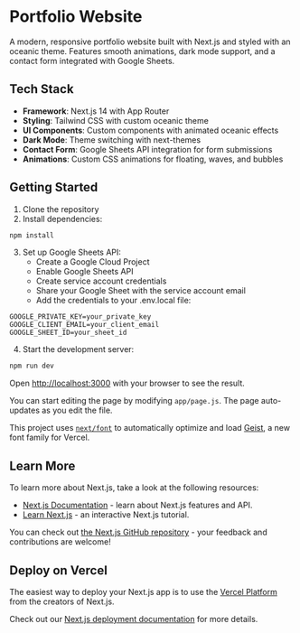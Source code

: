 # Portfolio Website

A modern, responsive portfolio website built with Next.js and styled with an oceanic theme. Features smooth animations, dark mode support, and a contact form integrated with Google Sheets.

## Tech Stack

- **Framework**: Next.js 14 with App Router
- **Styling**: Tailwind CSS with custom oceanic theme
- **UI Components**: Custom components with animated oceanic effects
- **Dark Mode**: Theme switching with next-themes
- **Contact Form**: Google Sheets API integration for form submissions
- **Animations**: Custom CSS animations for floating, waves, and bubbles

## Getting Started

1. Clone the repository
2. Install dependencies:

```bash
npm install
```

3. Set up Google Sheets API:
   - Create a Google Cloud Project
   - Enable Google Sheets API
   - Create service account credentials
   - Share your Google Sheet with the service account email
   - Add the credentials to your .env.local file:

```env
GOOGLE_PRIVATE_KEY=your_private_key
GOOGLE_CLIENT_EMAIL=your_client_email
GOOGLE_SHEET_ID=your_sheet_id
```

4. Start the development server:

```bash
npm run dev
```

Open [http://localhost:3000](http://localhost:3000) with your browser to see the result.

You can start editing the page by modifying `app/page.js`. The page auto-updates as you edit the file.

This project uses [`next/font`](https://nextjs.org/docs/app/building-your-application/optimizing/fonts) to automatically optimize and load [Geist](https://vercel.com/font), a new font family for Vercel.

## Learn More

To learn more about Next.js, take a look at the following resources:

- [Next.js Documentation](https://nextjs.org/docs) - learn about Next.js features and API.
- [Learn Next.js](https://nextjs.org/learn) - an interactive Next.js tutorial.

You can check out [the Next.js GitHub repository](https://github.com/vercel/next.js) - your feedback and contributions are welcome!

## Deploy on Vercel

The easiest way to deploy your Next.js app is to use the [Vercel Platform](https://vercel.com/new?utm_medium=default-template&filter=next.js&utm_source=create-next-app&utm_campaign=create-next-app-readme) from the creators of Next.js.

Check out our [Next.js deployment documentation](https://nextjs.org/docs/app/building-your-application/deploying) for more details.

